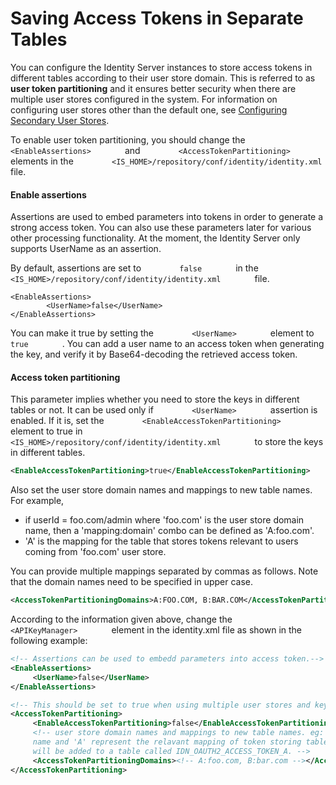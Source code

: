 # Saving Access Tokens in Separate Tables

You can configure the Identity Server instances to store access tokens
in different tables according to their user store domain. This is
referred to as **user token partitioning** and it ensures better
security when there are multiple user stores configured in the system.
For information on configuring user stores other than the default one,
see [Configuring Secondary User Stores](../../learn/configuring-secondary-user-stores).

To enable user token partitioning, you should change the
`         <EnableAssertions>        ` and
`         <AccessTokenPartitioning>        ` elements in the
`         <IS_HOME>/repository/conf/identity/identity.xml        ` file.

#### Enable assertions

Assertions are used to embed parameters into tokens in order to generate
a strong access token. You can also use these parameters later for
various other processing functionality. At the moment, the Identity
Server only supports UserName as an assertion.

By default, assertions are set to `         false        ` in the
`         <IS_HOME>/repository/conf/identity/identity.xml        ` file.

``` html/xml
<EnableAssertions>
        <UserName>false</UserName>
</EnableAssertions>
```

You can make it true by setting the `         <UserName>        `
element to `         true        ` . You can add a user name to an
access token when generating the key, and verify it by Base64-decoding
the retrieved access token.

#### Access token partitioning

This parameter implies whether you need to store the keys in different
tables or not. It can be used only if `         <UserName>        `
assertion is enabled. If it is, set the
`         <EnableAccessTokenPartitioning>        ` element to true in
`         <IS_HOME>/repository/conf/identity/identity.xml        ` to
store the keys in different tables.

``` xml
<EnableAccessTokenPartitioning>true</EnableAccessTokenPartitioning>
```

Also set the user store domain names and mappings to new table names.
For example,

-   if userId = foo.com/admin where 'foo.com' is the user store domain
    name, then a 'mapping:domain' combo can be defined as 'A:foo.com'.
-   'A' is the mapping for the table that stores tokens relevant to
    users coming from 'foo.com' user store.

You can provide multiple mappings separated by commas as follows. Note
that the domain names need to be specified in upper case.

``` xml
<AccessTokenPartitioningDomains>A:FOO.COM, B:BAR.COM</AccessTokenPartitioningDomains>
```

According to the information given above, change the
`         <APIKeyManager>        ` element in the identity.xml file as
shown in the following example:

``` xml tab="identity.xml"
<!-- Assertions can be used to embedd parameters into access token.-->
<EnableAssertions>
     <UserName>false</UserName>
</EnableAssertions> 

<!-- This should be set to true when using multiple user stores and keys should saved into different tables according to the user store. By default all the application keys are saved in to the same table. UserName Assertion should be 'true' to use this.-->
<AccessTokenPartitioning>
     <EnableAccessTokenPartitioning>false</EnableAccessTokenPartitioning>
     <!-- user store domain names and mappings to new table names. eg: if you provide 'A:foo.com', foo.com should be the user store domain   
     name and 'A' represent the relavant mapping of token storing table, i.e. tokens relevant to the users comming from foo.com user store     
     will be added to a table called IDN_OAUTH2_ACCESS_TOKEN_A. --> 
     <AccessTokenPartitioningDomains><!-- A:foo.com, B:bar.com --></AccessTokenPartitioningDomains>
</AccessTokenPartitioning>
```
